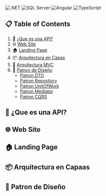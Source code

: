 ![.NET](https://img.shields.io/badge/-.NET-black?style=for-the-badge&logoColor=white&logo=.net&color=0078D4)
![SQL Server](https://img.shields.io/badge/-SQL%20Server-black?style=for-the-badge&logo=Microsoft%20SQL%20Server&logoColor=white&color=CC2927)
![Angular](https://img.shields.io/badge/-Angular-DD0031?style=for-the-badge&logo=angular&logoColor=white)
![TypeScript](https://img.shields.io/badge/-TypeScript-007ACC?style=for-the-badge&logo=typescript&logoColor=white)



## 📋 Table of Contents

1. 🐺 [¿Que es una API?](#-que-es-una-api)
2. 🌐 [Web Site](#web-site)
2. 🏠 [Landing Page](#-landing-page)
3. 📦 [Arquitectura en Capas](#-arquitectura-en-capaas)
4. 📖 [Arquitectura MVC](#-arquitectura-mvc)
5. 📑 [Patron de Diseño](#-patron-de-diseno)
    * [Patron DTO](#-patron-dto)
    * [Patron Repository](#-patron-repository)
    * [Patron UnitOfWork](#-patron-unitofwork)
    * [Patron Mediator](#-patron-mediator)
    * [Patron CQRS](#-patron-cqrs)
    



## 🐺 ¿Que es una API?


## 🌐 Web Site

## 🏠 Landing Page

## 📦 Arquitectura en Capaas

## 📖 Patron de Diseño
